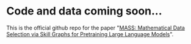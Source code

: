 # Code and data coming soon...

This is the official github repo for the paper "[MASS: Mathematical Data Selection via Skill Graphs for Pretraining Large Language Models](https://arxiv.org/abs/2503.14917)".
